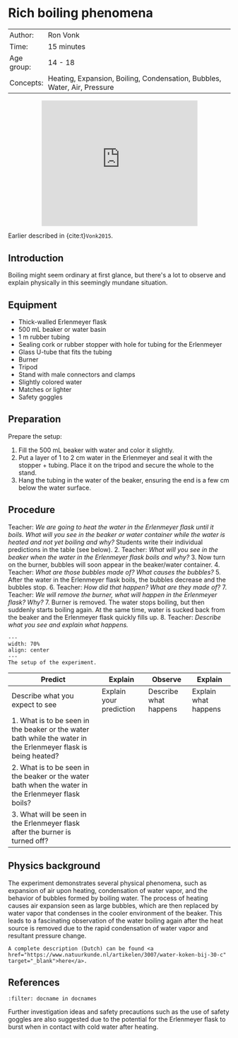 # Rich boiling phenomena

<table style="width: 100%; border-collapse: collapse; border: none;">
    <tr style="background-color: var(--background-color);">  
        <td style="text-align: left; padding: 3px; border: none; color: var(--text-color)">Author:</td>
        <td style="text-align: left; padding: 3px; border: none; color: var(--text-color)">Ron Vonk</td>
    </tr>
    <tr style="background-color: var(--background-color);"> 
        <td style="text-align: left; padding: 3px; border: none; color: var(--text-color)">Time:</td>
        <td style="text-align: left; padding: 3px; border: none; color: var(--text-color)">15 minutes</td>
    </tr>
    <tr style="background-color: var(--background-color);"> 
        <td style="text-align: left; padding: 3px; border: none; color: var(--text-color)">Age group:</td>
        <td style="text-align: left; padding: 3px; border: none; color: var(--text-color)">14 - 18</td>
    </tr>
    <tr style="background-color: var(--background-color);"> 
        <td style="text-align: left; padding: 3px; border: none; color: var(--text-color)">Concepts:</td>
        <td style="text-align: left; padding: 3px; border: none; color: var(--text-color)">Heating, Expansion, Boiling, Condensation, Bubbles, Water, Air, Pressure</td>
    </tr>
</table>

<div style="display: flex; justify-content: center;">
    <div style="position: relative; width: 70%; height: 0; padding-bottom: 56.25%;">
        <iframe
            src="https://www.youtube.com/embed/Y9JK9J6-CUA"
            style="position: absolute; top: 0; left: 0; width: 100%; height: 100%;"
            frameborder="0"
            allow="accelerometer; autoplay; clipboard-write; encrypted-media; gyroscope; picture-in-picture"
            allowfullscreen
        ></iframe>
    </div>
</div>

Earlier described in {cite:t}`Vonk2015`.

## Introduction

Boiling might seem ordinary at first glance, but there's a lot to observe and explain physically in this seemingly mundane situation.

## Equipment

- Thick-walled Erlenmeyer flask
- 500 mL beaker or water basin
- 1 m rubber tubing
- Sealing cork or rubber stopper with hole for tubing for the Erlenmeyer
- Glass U-tube that fits the tubing
- Burner
- Tripod
- Stand with male connectors and clamps
- Slightly colored water
- Matches or lighter
- Safety goggles

## Preparation

Prepare the setup:
1. Fill the 500 mL beaker with water and color it slightly.
2. Put a layer of 1 to 2 cm water in the Erlenmeyer and seal it with the stopper + tubing. Place it on the tripod and secure the whole to the stand.
3. Hang the tubing in the water of the beaker, ensuring the end is a few cm below the water surface.

## Procedure
Teacher: *We are going to heat the water in the Erlenmeyer flask until it boils. What will you see in the beaker or water container while the water is heated and not yet boiling and why?* Students write their individual predictions in the table (see below).
2. Teacher: *What will you see in the beaker when the water in the Erlenmeyer flask boils and why?*
3. Now turn on the burner, bubbles will soon appear in the beaker/water container.
4. Teacher: *What are those bubbles made of? What causes the bubbles?*
5. After the water in the Erlenmeyer flask boils, the bubbles decrease and the bubbles stop. 
6. Teacher: *How did that happen? What are they made of?*
7. Teacher: *We will remove the burner, what will happen in the Erlenmeyer flask? Why?*
7. Burner is removed. The water stops boiling, but then suddenly starts boiling again. At the same time, water is sucked back from the beaker and the Erlenmeyer flask quickly fills up.
8. Teacher: *Describe what you see and explain what happens.*

```{figure} demo36_figure1.png
---
width: 70%
align: center
---
The setup of the experiment.
```

| Predict                                | Explain                                 | Observe                                | Explain                                |
|----------------------------------------|-----------------------------------------|----------------------------------------|----------------------------------------|
| Describe what you expect to see        | Explain your prediction                 | Describe what happens                  | Explain what happens                   |
| 1. What is to be seen in the beaker or the water bath while the water in the Erlenmeyer flask is being heated? |                                         |                                        |                                        |
| 2. What is to be seen in the beaker or the water bath when the water in the Erlenmeyer flask boils? |                                         |                                        |                                        |
| 3. What will be seen in the Erlenmeyer flask after the burner is turned off? |                                         |                                        |                                        |


## Physics background

The experiment demonstrates several physical phenomena, such as expansion of air upon heating, condensation of water vapor, and the behavior of bubbles formed by boiling water. The process of heating causes air expansion seen as large bubbles, which are then replaced by water vapor that condenses in the cooler environment of the beaker. This leads to a fascinating observation of the water boiling again after the heat source is removed due to the rapid condensation of water vapor and resultant pressure change.

```{tip}
A complete description (Dutch) can be found <a href="https://www.natuurkunde.nl/artikelen/3007/water-koken-bij-30-c" target="_blank">here</a>.
```


## References
```{bibliography}
:filter: docname in docnames
```


Further investigation ideas and safety precautions such as the use of safety goggles are also suggested due to the potential for the Erlenmeyer flask to burst when in contact with cold water after heating.